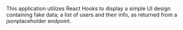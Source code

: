 This application utilizes React Hooks to display a simple UI design containing fake data; a list of users and their info, as returned from a jsonplaceholder endpoint.

